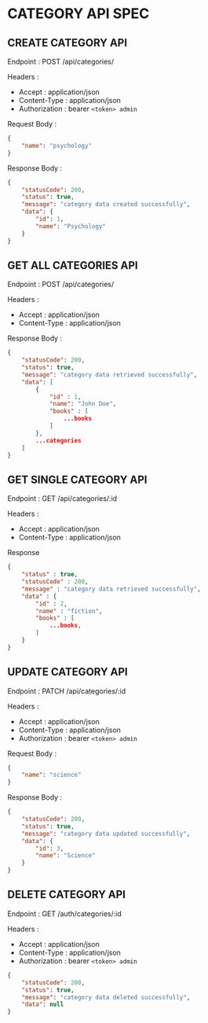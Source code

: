 # CATEGORY API SPEC

## CREATE CATEGORY API

Endpoint : POST /api/categories/

Headers :

-   Accept : application/json
-   Content-Type : application/json
-   Authorization : bearer `<token> admin`

Request Body :

```json
{
    "name": "psychology"
}
```

Response Body :

```json
{
    "statusCode": 200,
    "status": true,
    "message": "category data created successfully",
    "data": {
        "id": 1,
        "name": "Psychology"
    }
}
```

## GET ALL CATEGORIES API

Endpoint : POST /api/categories/

Headers :

-   Accept : application/json
-   Content-Type : application/json

Response Body :

```json
{
    "statusCode": 200,
    "status": true,
    "message": "category data retrieved successfully",
    "data": [
        {
            "id" : 1,
            "name": "John Doe",
            "books" : [
                ...books
            ]
        },
        ...categories
    ]
}
```

## GET SINGLE CATEGORY API

Endpoint : GET /api/categories/:id

Headers :

-   Accept : application/json
-   Content-Type : application/json

Response

```json
{
    "status" : true,
    "statusCode" : 200,
    "message" : "category data retrieved successfully",
    "data" : {
        "id" : 2,
        "name" : "fiction",
        "books" : [
            ...books,
        ]
    }
}
```

## UPDATE CATEGORY API

Endpoint : PATCH /api/categories/:id

Headers :

-   Accept : application/json
-   Content-Type : application/json
-   Authorization : bearer `<token> admin`

Request Body :

```json
{
    "name": "science"
}
```

Response Body :

```json
{
    "statusCode": 200,
    "status": true,
    "message": "category data updated successfully",
    "data": {
        "id": 3,
        "name": "Science"
    }
}
```

## DELETE CATEGORY API

Endpoint : GET /auth/categories/:id

Headers :

-   Accept : application/json
-   Content-Type : application/json
-   Authorization : bearer `<token> admin`

```json
{   
    "statusCode": 200,
    "status": true,
    "message": "category data deleted successfully",
    "data": null
}
```
